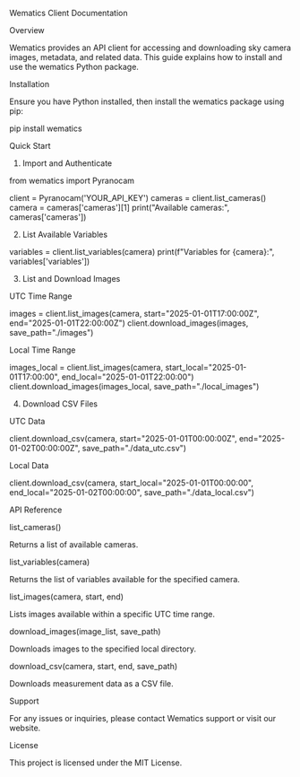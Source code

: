 Wematics Client Documentation

Overview

Wematics provides an API client for accessing and downloading sky camera images, metadata, and related data. This guide explains how to install and use the wematics Python package.

Installation

Ensure you have Python installed, then install the wematics package using pip:

pip install wematics

Quick Start

1. Import and Authenticate

from wematics import Pyranocam

client = Pyranocam('YOUR_API_KEY')
cameras = client.list_cameras()
camera = cameras['cameras'][1]
print("Available cameras:", cameras['cameras'])

2. List Available Variables

variables = client.list_variables(camera)
print(f"Variables for {camera}:", variables['variables'])

3. List and Download Images

UTC Time Range

images = client.list_images(camera, start="2025-01-01T17:00:00Z", end="2025-01-01T22:00:00Z")
client.download_images(images, save_path="./images")

Local Time Range

images_local = client.list_images(camera, start_local="2025-01-01T17:00:00", end_local="2025-01-01T22:00:00")
client.download_images(images_local, save_path="./local_images")

4. Download CSV Files

UTC Data

client.download_csv(camera, start="2025-01-01T00:00:00Z", end="2025-01-02T00:00:00Z", save_path="./data_utc.csv")

Local Data

client.download_csv(camera, start_local="2025-01-01T00:00:00", end_local="2025-01-02T00:00:00", save_path="./data_local.csv")

API Reference

list_cameras()

Returns a list of available cameras.

list_variables(camera)

Returns the list of variables available for the specified camera.

list_images(camera, start, end)

Lists images available within a specific UTC time range.

download_images(image_list, save_path)

Downloads images to the specified local directory.

download_csv(camera, start, end, save_path)

Downloads measurement data as a CSV file.

Support

For any issues or inquiries, please contact Wematics support or visit our website.

License

This project is licensed under the MIT License.
